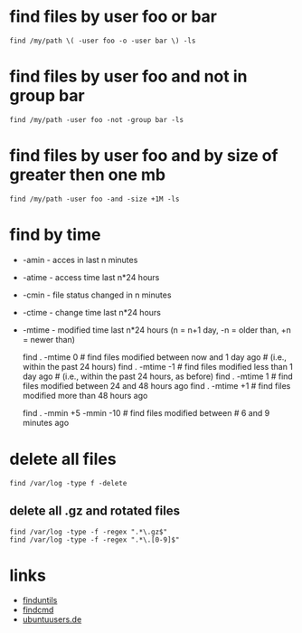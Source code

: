 # find files by user foo or bar

    find /my/path \( -user foo -o -user bar \) -ls

# find files by user foo and not in group bar

    find /my/path -user foo -not -group bar -ls

# find files by user foo and by size of greater then one mb

    find /my/path -user foo -and -size +1M -ls

# find by time

* -amin     -   acces in last n minutes
* -atime    -   access time last n*24 hours
* -cmin     -   file status changed in n minutes
* -ctime    -   change time last n*24 hours
* -mtime    -   modified time last n*24 hours (n = n+1 day, -n = older than, +n = newer than)

    find . -mtime 0             # find files modified between now and 1 day ago
                                # (i.e., within the past 24 hours)
    find . -mtime -1            # find files modified less than 1 day ago
                                # (i.e., within the past 24 hours, as before)
    find . -mtime 1             # find files modified between 24 and 48 hours ago
    find . -mtime +1            # find files modified more than 48 hours ago

    find . -mmin +5 -mmin -10   # find files modified between
                                # 6 and 9 minutes ago

# delete all files

    find /var/log -type f -delete

## delete all .gz and rotated files

    find /var/log -type -f -regex ".*\.gz$"
    find /var/log -type -f -regex ".*\.[0-9]$"

# links

* [finduntils](http://www.gnu.org/software/findutils/findutils.html)
* [findcmd](http://content.hccfl.edu/pollock/unix/findcmd.htm)
* [ubuntuusers.de](http://wiki.ubuntuusers.de/find)
